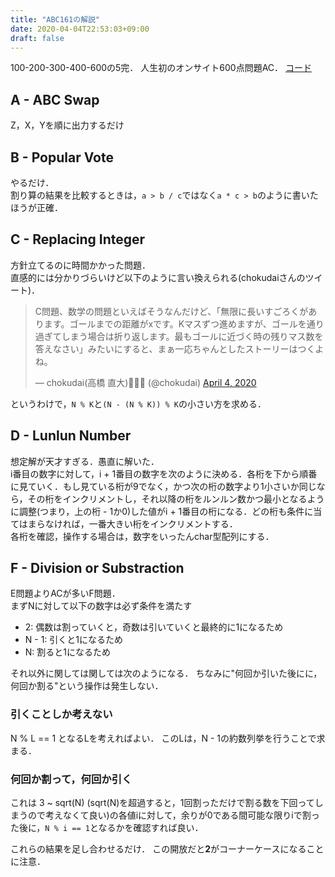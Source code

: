 ```yaml
---
title: "ABC161の解説"
date: 2020-04-04T22:53:03+09:00
draft: false
---
```


100-200-300-400-600の5完．
人生初のオンサイト600点問題AC．
[コード](https://github.com/T45K/kyopuro/tree/master/ABC161)

## A - ABC Swap
Z，X，Yを順に出力するだけ

## B - Popular Vote
やるだけ．<br>
割り算の結果を比較するときは，`a > b / c`ではなく`a * c > b`のように書いたほうが正確．

## C - Replacing Integer
方針立てるのに時間かかった問題．<br>
直感的には分かりづらいけど以下のように言い換えられる(chokudaiさんのツイート)．

<blockquote class="twitter-tweet"><p lang="ja" dir="ltr">C問題、数学の問題といえばそうなんだけど、「無限に長いすごろくがあります。ゴールまでの距離がxです。Kマスずつ進めますが、ゴールを通り過ぎてしまう場合は折り返します。最もゴールに近づく時の残りマス数を答えなさい」みたいにすると、まぁ一応ちゃんとしたストーリーはつくよね。</p>&mdash; chokudai(高橋 直大)🌸🍆🍡 (@chokudai) <a href="https://twitter.com/chokudai/status/1246435428476973063?ref_src=twsrc%5Etfw">April 4, 2020</a></blockquote> <script async src="https://platform.twitter.com/widgets.js" charset="utf-8"></script>

というわけで，`N % K`と`(N - (N % K)) % K`の小さい方を求める．

## D - Lunlun Number
想定解が天才すぎる．愚直に解いた．<br>
i番目の数字に対して，i + 1番目の数字を次のように決める．各桁を下から順番に見ていく．もし見ている桁が9でなく，かつ次の桁の数字より1小さいか同じなら，その桁をインクリメントし，それ以降の桁をルンルン数かつ最小となるように調整(つまり，上の桁 - 1か0)した値がi + 1番目の桁になる．どの桁も条件に当てはまらなければ，一番大きい桁をインクリメントする．<br>
各桁を確認，操作する場合は，数字をいったんchar型配列にする．

## F - Division or Substraction
E問題よりACが多いF問題．<br>
まずNに対して以下の数字は必ず条件を満たす
- 2: 偶数は割っていくと，奇数は引いていくと最終的に1になるため
- N - 1: 引くと1になるため
- N: 割ると1になるため

それ以外に関しては関しては次のようになる．
ちなみに"何回か引いた後にに，何回か割る"という操作は発生しない．

### 引くことしか考えない
N % L == 1 となるLを考えればよい．
このLは，N - 1の約数列挙を行うことで求まる．

### 何回か割って，何回か引く
これは 3 ~ sqrt(N) (sqrt(N)を超過すると，1回割っただけで割る数を下回ってしまうので考えなくて良い)の各値iに対して，余りが0である間可能な限りiで割った後に，`N % i == 1`となるかを確認すれば良い．

これらの結果を足し合わせるだけ．
この開放だと**2**がコーナーケースになることに注意．
